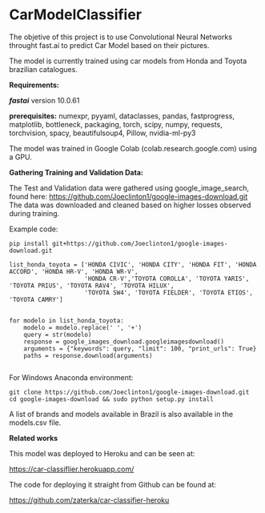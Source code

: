 # CarModelClassifier
The objetive of this project is to use Convolutional Neural Networks throught fast.ai to predict Car Model based on their pictures.


The model is currently trained using car models from Honda and Toyota brazilian catalogues.

**Requirements:**


***fastai*** version 10.0.61

**prerequisites:** numexpr, pyyaml, dataclasses, pandas, fastprogress, matplotlib, bottleneck, packaging, torch, scipy, numpy, requests, torchvision, spacy, beautifulsoup4, Pillow, nvidia-ml-py3


The model was trained in Google Colab (colab.research.google.com) using a GPU.



**Gathering Training and Validation Data:**

The Test and Validation data were gathered using google_image_search, found here: https://github.com/Joeclinton1/google-images-download.git 
The data was downloaded and cleaned based on higher losses observed during training.

Example code:
```
pip install git+https://github.com/Joeclinton1/google-images-download.git

list_honda_toyota = ['HONDA CIVIC', 'HONDA CITY', 'HONDA FIT', 'HONDA ACCORD', 'HONDA HR-V', 'HONDA WR-V', 
                     'HONDA CR-V','TOYOTA COROLLA', 'TOYOTA YARIS', 'TOYOTA PRIUS', 'TOYOTA RAV4', 'TOYOTA HILUX', 
                     'TOYOTA SW4', 'TOYOTA FIELDER', 'TOYOTA ETIOS', 'TOYOTA CAMRY']
               
               
for modelo in list_honda_toyota:
    modelo = modelo.replace(' ', '+')
    query = str(modelo)
    response = google_images_download.googleimagesdownload()
    arguments = {"keywords": query, "limit": 100, "print_urls": True}
    paths = response.download(arguments)
    
```


For Windows Anaconda environment:


```
git clone https://github.com/Joeclinton1/google-images-download.git
cd google-images-download && sudo python setup.py install
```


A list of brands and models available in Brazil is also available in the models.csv file.


**Related works**

This model was deployed to Heroku and can be seen at: 

https://car-classiflier.herokuapp.com/


The code for deploying it straight from Github can be found at: 

https://github.com/zaterka/car-classifier-heroku

